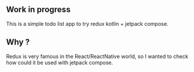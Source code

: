 ## Work in progress

This is a simple todo list app to try redux kotlin + jetpack compose.

## Why ?
Redux is very famous in the React/ReactNative world, so I wanted to check how could it be used with jetpack compose.
